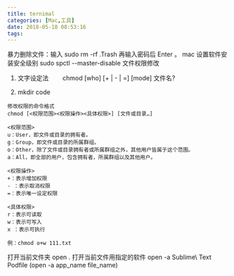 ```yaml
---
title: ternimal
categories: [Mac,工具]
date: 2018-05-18 08:53:16
tags:
---
```


暴力删除文件：输入 sudo rm -rf .Trash 再输入密码后 Enter 。 mac 设置软件安装安全级别 sudo spctl --master-disable 文件权限修改

1. 文字设定法 　　chmod \[who\] \[+ | - | =\] \[mode\] 文件名? 

2. mkdir code

```
修改权限的命令格式 
chmod [<权限范围><权限操作><具体权限>] [文件或目录…]

<权限范围> 
u：User，即文件或目录的拥有者。 
g：Group，即文件或目录的所属群组。 
o：Other，除了文件或目录拥有者或所属群组之外，其他用户皆属于这个范围。 
a：All，即全部的用户，包含拥有者，所属群组以及其他用户。

<权限操作> 
+：表示增加权限 
- ：表示取消权限 
=：表示唯一设定权限

<具体权限> 
r：表示可读取 
w：表示可写入 
x ：表示可执行

例：chmod o+w 111.txt
```
打开当前文件夹 open . 打开当前文件用指定的软件 open -a Sublime\ Text Podfile (open -a app\_name file\_name)
